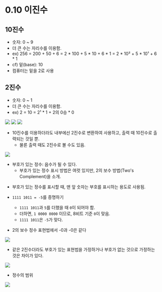 # 0.10 이진수

## 10진수
* 숫자: 0 ~ 9
* 더 큰 수는 자리수를 이용함. 
* ex) 256 = 200 + 50 + 6 = 2 * 100 + 5 * 10 + 6 * 1 = 2 * 10² + 5 * 10¹ + 6 * 1
* cf) 밑(base): 10
* 컴퓨터는 밑을 2로 사용


## 2진수
* 숫자: 0 ~ 1
* 더 큰 수는 자리수를 이용함.
* ex) 2 = 10 = 2¹ * 1 + 2의 0승 * 0

<img src="https://github.com/uber9ma/following_C/blob/master/images/chapter0/comp21.png?raw=true">
<img src="https://github.com/uber9ma/following_C/blob/master/images/chapter0/comp22.png?raw=true">
<img src="https://github.com/uber9ma/following_C/blob/master/images/chapter0/comp23.png?raw=true">

* 10진수를 이용하더라도 내부에선 2진수로 변환하여 사용하고, 출력 때 10진수로 출력되는 것일 뿐.
    - 물론 출력 때도 2진수로 볼 수도 있음.

<img src="https://github.com/uber9ma/following_C/blob/master/images/chapter0/comp24.png?raw=true">

* 부호가 있는 정수: 음수가 될 수 있다.
    - 부호가 있는 정수 표시 방법은 여럿 있지만, 2의 보수 방법(Two's Complement)을 소개.

- 부호가 있는 정수를 표시할 때, 맨 앞 숫자는 부호를 표시하는 용도로 사용됨.

* `1111 1011 = -5`를 증명하기
    - `1111 1011`과 `5`를 더했을 때 `0`이 되어야 함.
    - 더하면, `1 0000 0000` 이므로, 8비트 기준 `0`이 맞음.
    - `1111 1011`은 `-5`가 맞다.

* 2의 보수 정수 표현법에서 -0과 -0은 같다

<img src="https://github.com/uber9ma/following_C/blob/master/images/chapter0/comp25.png?raw=true">

* 같은 2진수더라도 부호가 있는 표현법을 가정하거나 부호가 없는 것으로 가정하는 것은 차이가 있다.

<img src="https://github.com/uber9ma/following_C/blob/master/images/chapter0/comp26.png?raw=true">

* 정수의 범위

<img src="https://github.com/uber9ma/following_C/blob/master/images/chapter0/comp27.png?raw=true">
